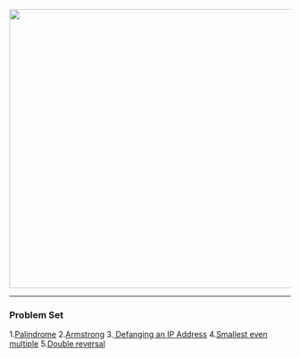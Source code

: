 <img src="https://github.com/Yogaprasadmk/My-leetcode-solutions/assets/120255515/f51dcda0-e687-4701-a821-a24e9fb870ce" width=1000px height=500px/>
<hr/>
<h3>Problem Set</h3>
1.<a href="https://leetcode.com/problems/palindrome-number/description/">Palindrome</a>
2.<a href="https://leetcode.com/problems/armstrong-number/description/">Armstrong</a>
3.<a href="https://leetcode.com/problems/defanging-an-ip-address/submissions/1192731103/"> Defanging an IP Address</a>
4.<a href="https://leetcode.com/problems/smallest-even-multiple/">Smallest even multiple</a>
5.<a href="https://leetcode.com/problems/a-number-after-a-double-reversal/">Double reversal</a>

